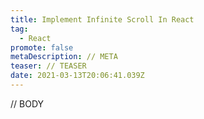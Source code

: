 ```yaml
---
title: Implement Infinite Scroll In React
tag:
  - React
promote: false
metaDescription: // META
teaser: // TEASER
date: 2021-03-13T20:06:41.039Z
---
```

// BODY